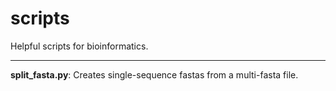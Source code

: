 # scripts
Helpful scripts for bioinformatics.
___
__split_fasta.py__:  Creates single-sequence fastas from a multi-fasta file.
